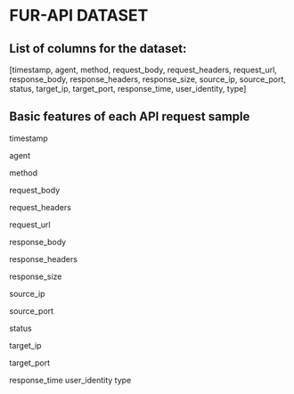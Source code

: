 # FUR-API DATASET

## List of columns for the dataset:
[timestamp,	agent,	method,	request_body,	request_headers,	request_url,	response_body,	response_headers,	response_size,	source_ip,	source_port,	status,	target_ip,	target_port,	response_time,	user_identity,	type]

## Basic features of each API request sample
timestamp  

agent  

method  

request_body  

request_headers  

request_url  

response_body  

response_headers  

response_size  

source_ip  

source_port  

status  

target_ip  

target_port  

response_time
user_identity
type
